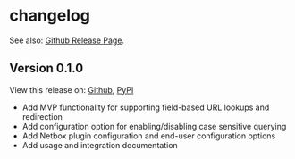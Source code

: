 # changelog

See also: [Github Release Page](https://github.com/enpaul/netbox-quicklinks/releases).

## Version 0.1.0

View this release on:
[Github](https://github.com/enpaul/netbox-quicklinks/releases/tag/0.1.0),
[PyPI](https://pypi.org/project/netbox-quicklinks/0.1.0/)

- Add MVP functionality for supporting field-based URL lookups and redirection
- Add configuration option for enabling/disabling case sensitive querying
- Add Netbox plugin configuration and end-user configuration options
- Add usage and integration documentation
